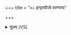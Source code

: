 +++
title = "०८ इन्द्रस्यौजो वरुणस्य"

+++
<details><summary>मूलम् (VS)</summary>

इन्द्र॒स्यौजो॒ वरु॑णस्य बा॒हू अ॒श्विनो॒रंसौ॑ म॒रुता॑मि॒यं क॒कुत्।  
बृह॒स्पतिं॒ संभृ॑तमे॒तमा॑हु॒र्ये धीरा॑सः क॒वयो॒ ये म॑नी॒षिणः॑ ॥
</details>